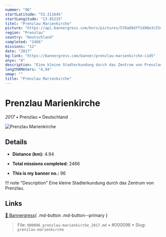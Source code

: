 ```yaml
---
nummer: "96"
startLatitude: "53.311645"
startLongitude: "13.85215"
titel: "Prenzlau Marienkirche"
picture: "https://api.bannergress.com/bnrs/pictures/570a69dff1498e3c55c99c9b6b73155b"
region: "Prenzlau"
country: "Deutschland"
completed: "2466"
missions: "12"
date: "2017"
bg-link: "https://bannergress.com/banner/prenzlau-marienkirche-c1d5"
onyx: "0"
description: "Eine kleine Stadterkundung durch das Zentrum von Prenzlau."
lengthKMeters: "4,94"
umap: ""
title: "Prenzlau Marienkirche"
---
```

# Prenzlau Marienkirche

*2017* • Prenzlau • Deutschland

![Prenzlau Marienkirche](https://api.bannergress.com/bnrs/pictures/570a69dff1498e3c55c99c9b6b73155b)

## Details
- **Distance (km):** 4.94

- **Total missions completed:** 2466
- **This is my banner no.:** 96


!!! note "Description"
    Eine kleine Stadterkundung durch das Zentrum von Prenzlau.



## Links
[🔗 Bannergress](https://bannergress.com/banner/prenzlau-marienkirche-c1d5){ .md-button .md-button--primary }



> File: `000096_prenzlau-marienkirche_2017.md` • #000096 • Slug: `prenzlau-marienkirche`
